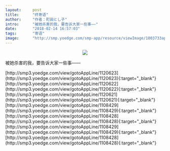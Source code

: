 ```yaml
---
layout:     post
title:      "终寄语"
author:     "作者：町田とし子"
intro:      "被她杀害的我，要告诉大家一些事——"
date:       "2018-02-14 16:57:03"
tags:       "寄语"
image:      "http://smp.yoedge.com/smp-app/resource/viewImage/1003733appline.png"
---
```

<div style="text-align: center">
<p><img src="http://smp.yoedge.com/smp-app/resource/viewImage/1003733appline.png"/></p>
</div>
<p class="post-meta">
<span>被她杀害的我，要告诉大家一些事——</span>
</p>
[http://smp3.yoedge.com/view/gotoAppLine/1120623](http://smp3.yoedge.com/view/gotoAppLine/1120623){:target="_blank"}
[http://smp3.yoedge.com/view/gotoAppLine/1120622](http://smp3.yoedge.com/view/gotoAppLine/1120622){:target="_blank"}
[http://smp3.yoedge.com/view/gotoAppLine/1120621](http://smp3.yoedge.com/view/gotoAppLine/1120621){:target="_blank"}
[http://smp3.yoedge.com/view/gotoAppLine/1108429](http://smp3.yoedge.com/view/gotoAppLine/1108429){:target="_blank"}
[http://smp3.yoedge.com/view/gotoAppLine/1108428](http://smp3.yoedge.com/view/gotoAppLine/1108428){:target="_blank"}
[http://smp3.yoedge.com/view/gotoAppLine/1108429](http://smp3.yoedge.com/view/gotoAppLine/1108429){:target="_blank"}
[http://smp3.yoedge.com/view/gotoAppLine/1108428](http://smp3.yoedge.com/view/gotoAppLine/1108428){:target="_blank"}


